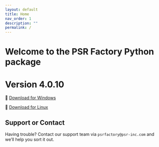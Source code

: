 ```yaml
---
layout: default
title: Home
nav_order: 1
description: ""
permalink: /
---
```


# Welcome to the PSR Factory Python package


# Version 4.0.10

🔗 [Download for Windows](https://www.psr-inc.com/app/link/?t=d&f=factory_python-4.0.10-windows-x64-cb84509-release.zip)

🔗 [Download for Linux](https://www.psr-inc.com/app/link/?t=d&f=factory_python-4.0.10-linux-x64-81c519a1-release.zip)


## Support or Contact

Having trouble? Contact our support team via `psrfactory@psr-inc.com` and we’ll help you sort it out.
